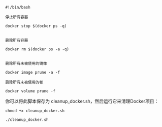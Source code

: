 
```
#!/bin/bash

停止所有容器

docker stop $(docker ps -q)


删除所有容器

docker rm $(docker ps -a -q)


删除所有未被使用的镜像

docker image prune -a -f

删除所有未被使用的卷

docker volume prune -f

```


你可以将此脚本保存为 cleanup_docker.sh，然后运行它来清理Docker项目：

```
chmod +x cleanup_docker.sh

./cleanup_docker.sh

```